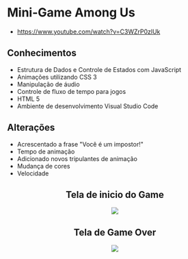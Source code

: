 # Mini-Game  Among Us
* https://www.youtube.com/watch?v=C3WZrP0zlUk
## Conhecimentos

* Estrutura de Dados e Controle de Estados com JavaScript
* Animações utilizando CSS 3
* Manipulação de áudio
* Controle de fluxo de tempo para jogos
* HTML 5
* Ambiente de desenvolvimento Visual Studio Code
## Alterações

* Acrescentado a frase "Você é um impostor!"
* Tempo de animação
* Adicionado novos tripulantes de animação
* Mudança de cores
* Velocidade

<span align="center">
  
## Tela de inicio do Game
  
  <img src="https://user-images.githubusercontent.com/101193108/161654953-78b84520-29fd-4516-89a5-fb266d6b2399.png"></img>


## Tela de Game Over

 <img src="https://user-images.githubusercontent.com/101193108/161655091-1a0d8e76-d9eb-4165-87c6-4650acea5b2a.png"></img>
</span>
